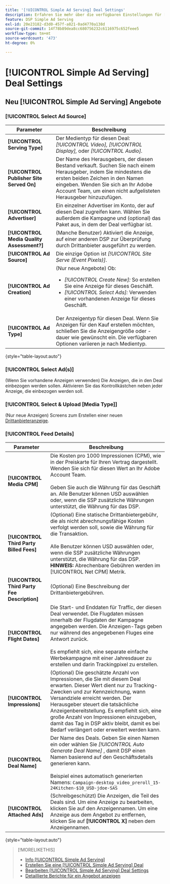 ```yaml
---
title: '[!UICONTROL Simple Ad Serving] Deal Settings'
description: Erfahren Sie mehr über die verfügbaren Einstellungen für [!UICONTROL Simple Ad Serving] Angebote.
feature: DSP Simple Ad Serving
exl-id: 20e23182-d3d0-457f-a821-0ad4770a138d
source-git-commit: 14f78b89dea8cc680756232c6116975c652feee5
workflow-type: tm+mt
source-wordcount: '473'
ht-degree: 0%

---
```


# [!UICONTROL Simple Ad Serving] Deal Settings

## Neu [!UICONTROL Simple Ad Serving] Angebote

### [!UICONTROL Select Ad Source]

| Parameter | Beschreibung |
|-----------|-------------|
| **[!UICONTROL Serving Type]** | Der Medientyp für diesen Deal: *[!UICONTROL Video],* *[!UICONTROL Display],* oder *[!UICONTROL Audio].* |
| **[!UICONTROL Publisher Site Served On]** | Der Name des Herausgebers, der diesen Bestand verkauft. Suchen Sie nach einem Herausgeber, indem Sie mindestens die ersten beiden Zeichen in den Namen eingeben. Wenden Sie sich an Ihr Adobe Account Team, um einen nicht aufgelisteten Herausgeber hinzuzufügen. |
| **[!UICONTROL Advertiser]** | Ein einzelner Advertiser im Konto, der auf diesen Deal zugreifen kann. Wählen Sie außerdem die Kampagne und (optional) das Paket aus, in dem der Deal verfügbar ist. |
| **[!UICONTROL Media Quality Assessment?]** | (Manche Benutzer) Aktiviert die Anzeige, auf einer anderen DSP zur Überprüfung durch Drittanbieter ausgeführt zu werden. <!-- Who can select this? It's disabled for me. Need to see if there are additional fields when this is enabled. --> |
| **[!UICONTROL Ad Source]** | Die einzige Option ist *[!UICONTROL Site Serve (Event Pixels)]*. |
| **[!UICONTROL Ad Creation]** | (Nur neue Angebote) Ob:<ul><li>*[!UICONTROL Create New]:* So erstellen Sie eine Anzeige für dieses Geschäft.</li><li>*[!UICONTROL Select Ads]:* Verwenden einer vorhandenen Anzeige für dieses Geschäft.</li></ul> |
| **[!UICONTROL Ad Type]** | Der Anzeigentyp für diesen Deal. Wenn Sie Anzeigen für den Kauf erstellen möchten, schließen Sie die Anzeigengröße oder -dauer wie gewünscht ein. Die verfügbaren Optionen variieren je nach Medientyp. |

{style=&quot;table-layout:auto&quot;}

### [!UICONTROL Select Ad(s)]

(Wenn Sie vorhandene Anzeigen verwenden) Die Anzeigen, die in den Deal einbezogen werden sollen. Aktivieren Sie das Kontrollkästchen neben jeder Anzeige, die einbezogen werden soll.

### [!UICONTROL Select & Upload [Media Type]]

(Nur neue Anzeigen) Screens zum Erstellen einer neuen [Drittanbieteranzeige](/help/dsp/campaign-management/ads/ad-create-multiple.md).

### [!UICONTROL Feed Details]

| Parameter | Beschreibung |
|-----------|-------------|
| **[!UICONTROL Media CPM]** | Die Kosten pro 1000 Impressionen (CPM), wie in der Preiskarte für Ihren Vertrag dargestellt. Wenden Sie sich für diesen Wert an Ihr Adobe Account Team. <br><br>Geben Sie auch die Währung für das Geschäft an. Alle Benutzer können USD auswählen oder, wenn die SSP zusätzliche Währungen unterstützt, die Währung für das DSP. |
| **[!UICONTROL Third Party Billed Fees]** | (Optional) Eine statische Drittanbietergebühr, die als nicht abrechnungsfähige Kosten verfolgt werden soll, sowie die Währung für die Transaktion.<br><br>Alle Benutzer können USD auswählen oder, wenn die SSP zusätzliche Währungen unterstützt, die Währung für das DSP. **HINWEIS:** Abrechenbare Gebühren werden im [!UICONTROL Net CPM] Metrik. |
| **[!UICONTROL Third Party Fee Description]** | (Optional) Eine Beschreibung der Drittanbietergebühren. |
| **[!UICONTROL Flight Dates]** | Die Start- und Enddaten für Traffic, der diesen Deal verwendet. Die Flugdaten müssen innerhalb der Flugdaten der Kampagne angegeben werden. Die Anzeigen-Tags geben nur während des angegebenen Fluges eine Antwort zurück.<br><br> Es empfiehlt sich, eine separate einfache Werbekampagne mit einer Jahresdauer zu erstellen und darin Trackingpixel zu erstellen. |
| **[!UICONTROL Impressions]** | (Optional) Die geschätzte Anzahl von Impressionen, die Sie mit diesem Deal erwarten. Dieser Wert dient nur zu Tracking-Zwecken und zur Kennzeichnung, wann Versandziele erreicht werden. Der Herausgeber steuert die tatsächliche Anzeigenbereitstellung. Es empfiehlt sich, eine große Anzahl von Impressionen einzugeben, damit das Tag in DSP aktiv bleibt, damit es bei Bedarf verlängert oder erweitert werden kann. |
| **[!UICONTROL Deal Name]** | Der Name des Deals. Geben Sie einen Namen ein oder wählen Sie *[!UICONTROL Auto Generate Deal Name]* , damit DSP einen Namen basierend auf den Geschäftsdetails generieren kann.<br><br>Beispiel eines automatisch generierten Namens: `Campaign-desktop_video_preroll_15-24Kitchen-$10_USD-jdoe-SAS` |
| **[!UICONTROL Attached Ads]** | (Schreibgeschützt) Die Anzeigen, die Teil des Deals sind. Um eine Anzeige zu bearbeiten, klicken Sie auf den Anzeigennamen. Um eine Anzeige aus dem Angebot zu entfernen, klicken Sie auf **[!UICONTROL X]** neben dem Anzeigennamen. |

{style=&quot;table-layout:auto&quot;}

<!-- 
## Existing Simple Ad Serving Deals

Changes aren't applied retroactively.
-->

<!-- completely different settings layout, so need a separate section for them -->

<!-- From Abhinav: Editable fields are Name, Start & End date, Impressions & CPM. Changes are not applied retroactively.

But I see:

| Parameter | Description |
|-----------|-------------|

| **[!UICONTROL Are you using Deal ID?] | (Read-only) Whether the deal was set up as a [!UICONTROL Deal ID] (*[!DNL Yes]*)  or a [!UICONTROL Simple Ad Serving] deal (*[!DNL No]*). |
| **[!UICONTROL Inventory Type] | (Read-only) The inventory type for the deal. |
| **[!UICONTROL Feed Name] | The name of the [!UICONTROL Simple Ad Serving] deal. |
| **[!UICONTROL Publisher Ad Server] | (Read-only)  |
| **[!UICONTROL Publisher maximum ad length] | The maximum length of the ad, per the publisher. |
| **[!UICONTROL Publisher minimum ad length] | The minimum length of the ad, per the publisher. |
| **[!UICONTROL Fill Type] | (Read-only)  |
| **[!UICONTROL Contracted CPM] | This field is required if billing through TubeMogul, but enter your CPM in this field to track your actual spend. |
| **[!UICONTROL 3rd party technology CPM] | (Optional)  |
| **[!UICONTROL Planned Flight Dates] | The beginning and end dates for the deal flight. These dates don't control ad delivery but are used to track delivery pacing. **THIS IS CONTRARY TO WHAT THE NEW DEAL SETTINGS ABOVE, FROM ABHINAV, SAY**> |
| **[!UICONTROL Target Impressions] | (Optional) The estimated number of impressions you expect to run using this deal. This value is used for tracking purposes only and to flag when delivery goals are met; the publisher controls actual ad delivery. The best practice is to enter a high number of impressions to keep the tag active within DSP so it can be renewed or extended if needed. |
 -->

>[!MORELIKETHIS]
>
>* [Info [!UICONTROL Simple Ad Serving]](simple-deal-about.md)
>* [Erstellen Sie eine [!UICONTROL Simple Ad Serving] Deal](simple-deal-create.md)
>* [Bearbeiten [!UICONTROL Simple Ad Serving] Deal Settings](simple-deal-edit.md)
>* [Detaillierte Berichte für ein Angebot anzeigen](/help/dsp/inventory/deal-view-report.md)


<!-- add back when reimplemented:
>* [View Event-Tracking Pixels for a [!UICONTROL Simple Ad Serving] Deal](simple-deal-show-pixels.md)
-->
